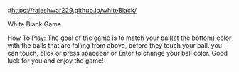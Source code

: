 #https://rajeshwar229.github.io/whiteBlack/

White Black Game

How To Play:
The goal of the game is to match your ball(at the bottom) color with the balls that are falling from above, before they touch your ball.
            you can touch, click or press spacebar or Enter to change your ball color.
            Good luck for you and enjoy the game!
